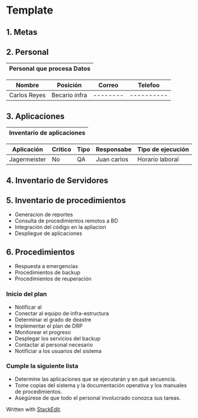 # Template
## 1.  Metas
## 2. Personal

|Personal que procesa Datos|
|---------------------|

|Nombre | Posición | Correo | Telefoo |
|------|-----------|--------|----------|
|Carlos Reyes| Becario infra|--------|----------|

## 3.  Aplicaciones
| Inventario de aplicaciones | 
|-----------------------------|

|Aplicación|Critico| Tipo| Responsabe|Tipo de ejecución|
|-----|-----|-----|-------|---|
|Jagermeister|No|QA|Juan carlos|Horario laboral |

## 4. Inventario de Servidores

## 5. Inventario de procedimientos 

- Generacion de reportes
- Consulta de procedimientos remotos a BD
-  Integración del código en la apliacion
- Despliegue de aplicaciones 

## 6.  Procedimientos 
- Respuesta a emergencias
- Procedimientos de backup 
- Procedimientos de reuperación

### Inicio del plan
- Notificar al 
- Conectar al equipo de infra-estructura
- Determinar el grado de deastre 
- Implementar el plan de DRP 
- Monitorear el progreso
- Desplegar los servicios del backup
-  Contactar al personal necesario 
- Notificiar a los usuarios del sistema
### Cumple la siguiente lista
- Determine las aplicaciones que se ejecutarán y en qué secuencia.
-  Tome copias del sistema y la documentación operativa y los manuales de procedimientos.
-  Asegúrese de que todo el personal involucrado conozca sus tareas.

 Written with [StackEdit](https://stackedit.io/).
<!--stackedit_data:
eyJoaXN0b3J5IjpbMzc1MTE1NDY0XX0=
-->